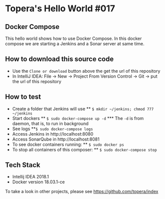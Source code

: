 # Topera's Hello World #017
## Docker Compose
This hello world shows how to use Docker Compose.
In this docker compose we are starting a Jenkins and a Sonar server at same time.

## How to download this source code
* Use the `Clone or download` button above the get the url of this repository
* In IntelliJ IDEA: File → New → Project From Version Control -> Git -> put the url of this repository

## How to test
* Create a folder that Jenkins will use
** `$ mkdir ~/jenkins; chmod 777 ~/jenkins`
* Start dockers
** `$ sudo docker-compose up -d`
*** The `-d` is from daemon, that is, to run in background
* See logs
**`$ sudo docker-compose logs`
* Access Jenkins in http://localhost:8080
* Access SonarQube in http://localhost:8081
* To see docker containers running:
** `$ sudo docker ps`
* To stop all containers of this composer:
** `$ sudo docker-compose stop`

## Tech Stack
* Intellij IDEA 2018.1
* Docker version 18.03.1-ce

To take a look in other projects, please see https://github.com/topera/index


